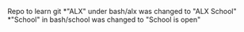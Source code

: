 Repo to learn git
*"ALX" under bash/alx was changed to "ALX School"
*"School" in bash/school was changed to "School is open"

